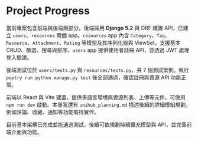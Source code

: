 # Project Progress

當前專案包含前端與後端兩部分。後端採用 **Django 5.2** 與 DRF 建置 API，已建立 `users`、`resources` 兩個 app。`resources` app 內含 `Category`、`Tag`、`Resource`、`Attachment`、`Rating` 等模型及其序列化器與 ViewSet，支援基本 CRUD、篩選、搜尋與排序。`users` app 提供使用者註冊 API，並透過 JWT 處理登入驗證。

後端測試位於 `users/tests.py` 與 `resources/tests.py`，共 7 個測試案例。執行 `poetry run python manage.py test` 後全部通過，確認註冊與資源 API 功能正常。

前端以 React 與 Vite 建置，提供多語言環境與資源列表、上傳等元件，可使用 `npm run dev` 啟動。本專案還有 `unihub_planning.md` 描述後續的詳細模組規劃，例如評論、收藏、通知等功能有待實作。

目前基本架構已完成並能通過測試，後續可依規劃持續擴充模型與 API，並完善前端介面與功能。
